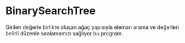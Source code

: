# BinarySearchTree
Girilen değerle birlikte oluşan ağaç yapısıyla eleman arama ve değerleri belirli düzenle sıralamamızı sağlıyor bu program.
